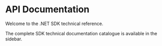 # API Documentation


Welcome to the .NET SDK technical reference.

The complete SDK technical documentation catalogue is available in the sidebar.

